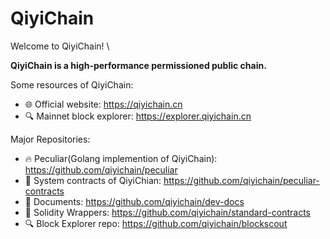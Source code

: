 # QiyiChain

Welcome to QiyiChain! \

**QiyiChain is a high-performance permissioned public chain.**

Some resources of QiyiChain:

- 🌐 Official website: https://qiyichain.cn
- 🔍 Mainnet block explorer: https://explorer.qiyichain.cn

Major Repositories:
- 🔥 Peculiar(Golang implemention of QiyiChain): https://github.com/qiyichain/peculiar
- 📜 System contracts of QiyiChian: https://github.com/qiyichain/peculiar-contracts
- 📄 Documents: https://github.com/qiyichain/dev-docs
- 🧰 Solidity Wrappers: https://github.com/qiyichain/standard-contracts
- 🔍 Block Explorer repo: https://github.com/qiyichain/blockscout
